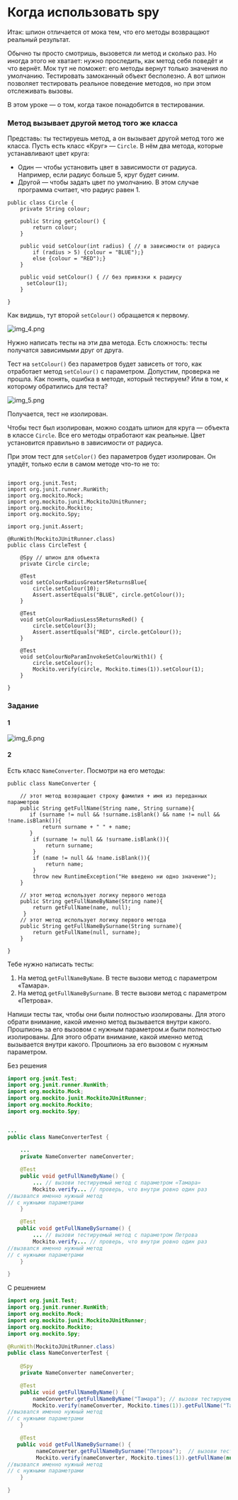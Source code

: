 # Когда использовать spy

Итак: шпион отличается от мока тем, что его методы возвращают реальный результат.

Обычно ты просто смотришь, вызовется ли метод и сколько раз. Но иногда этого не хватает: нужно проследить, как метод себя поведёт и что вернёт. Мок тут не поможет: его методы вернут только значения по умолчанию. Тестировать замоканный объект бесполезно. А вот шпион позволяет тестировать реальное поведение методов, но при этом отслеживать вызовы.

В этом уроке — о том, когда такое понадобится в тестировании.

### Метод вызывает другой метод того же класса

Представь: ты тестируешь метод, а он вызывает другой метод того же класса. Пусть есть класс «Круг» — `Circle`. В нём два метода, которые устанавливают цвет круга:

- Один — чтобы установить цвет в зависимости от радиуса. Например, если радиус больше 5, круг будет синим.
- Другой — чтобы задать цвет по умолчанию. В этом случае программа считает, что радиус равен 1.
```
public class Circle {
    private String colour;

    public String getColour() {
        return colour;
    }

    public void setColour(int radius) { // в зависимости от радиуса
        if (radius > 5) {colour = "BLUE");}
        else {colour = "RED");}
    }

    public void setColour() { // без привязки к радиусу
      setColour(1);
    }

} 
```

Как видишь, тут второй `setColour()` обращается к первому.

![img_4.png](img%2Fimg_4.png)

Нужно написать тесты на эти два метода. Есть сложность: тесты получатся зависимыми друг от друга.

Тест на `setColour()` без параметров будет зависеть от того, как отработает метод `setColour()` с параметром. Допустим, проверка не прошла. Как понять, ошибка в методе, который тестируем? Или в том, к которому обратились для теста?

![img_5.png](img%2Fimg_5.png)

Получается, тест не изолирован.

Чтобы тест был изолирован, можно создать шпион для круга — объекта в классе `Circle`. Все его методы отработают как реальные. Цвет установится правильно в зависимости от радиуса.

При этом тест для `setColor()` без параметров будет изолирован. Он упадёт, только если в самом методе что-то не то:
```

import org.junit.Test;
import org.junit.runner.RunWith;
import org.mockito.Mock;
import org.mockito.junit.MockitoJUnitRunner;
import org.mockito.Mockito;
import org.mockito.Spy;

import org.junit.Assert;

@RunWith(MockitoJUnitRunner.class)
public class CircleTest {
    
    @Spy // шпион для объекта
    private Circle circle;

    @Test
    void setColourRadiusGreater5ReturnsBlue{
        circle.setColour(10);
        Assert.assertEquals("BLUE", circle.getColour());
    }

    @Test
    void setColourRadiusLess5ReturnsRed() {
        circle.setColour(3);
        Assert.assertEquals("RED", circle.getColour());
    }

    @Test
    void setColourNoParamInvokeSetColourWith1() {
        circle.setColour();
        Mockito.verify(circle, Mockito.times(1)).setColour(1);
    }

} 
```

### Задание

#### 1 

![img_6.png](img%2Fimg_6.png)

#### 2

Есть класс `NameConverter`. Посмотри на его методы:
```
public class NameConverter {
    
    // этот метод возвращает строку фамилия + имя из переданных параметров
    public String getFullName(String name, String surname){
       if (surname != null && !surname.isBlank() && name != null && !name.isBlank()){
           return surname + " " + name;
       }
        if (surname != null && !surname.isBlank()){
            return surname;
        }
        if (name != null && !name.isBlank()){
            return name;
        }
        throw new RuntimeException("Не введено ни одно значение");
    }
    
    // этот метод использует логику первого метода
    public String getFullNameByName(String name){
        return getFullName(name, null);
     }
    // этот метод использует логику первого метода
    public String getFullNameBySurname(String surname){
        return getFullName(null, surname);
    }

} 
```

Тебе нужно написать тесты:

1. На метод `getFullNameByName`. В тесте вызови метод с параметром «Тамара».
2. На метод `getFullNameBySurname`. В тесте вызови метод с параметром «Петрова».

Напиши тесты так, чтобы они были полностью изолированы. Для этого обрати внимание, какой именно метод вызывается внутри какого. Прошпионь за его вызовом с нужным параметром.и были полностью изолированы. Для этого обрати внимание, какой именно метод вызывается внутри какого. Прошпионь за его вызовом с нужным параметром.

Без решения
```java
import org.junit.Test;
import org.junit.runner.RunWith;
import org.mockito.Mock;
import org.mockito.junit.MockitoJUnitRunner;
import org.mockito.Mockito;
import org.mockito.Spy;


...
public class NameConverterTest {
  
    ...
    private NameConverter nameConverter;

    @Test
    public void getFullNameByName() {
        ... // вызови тестируемый метод с параметром «Тамара»
        Mockito.verify... // проверь, что внутри ровно один раз
//вызвался именно нужный метод
// c нужными параметрами
    }

    @Test
   public void getFullNameBySurname() {
        ... // вызови тестируемый метод с параметром Петрова
        Mockito.verify... // проверь, что внутри ровно один раз
//вызвался именно нужный метод
// c нужными параметрами
    }

}
```

С решением
```java
import org.junit.Test;
import org.junit.runner.RunWith;
import org.mockito.Mock;
import org.mockito.junit.MockitoJUnitRunner;
import org.mockito.Mockito;
import org.mockito.Spy;

@RunWith(MockitoJUnitRunner.class)
public class NameConverterTest {
  
    @Spy
    private NameConverter nameConverter;

    @Test
    public void getFullNameByName() {
        nameConverter.getFullNameByName("Тамара"); // вызови тестируемый метод с параметром «Тамара»
        Mockito.verify(nameConverter, Mockito.times(1)).getFullName("Тамара", null); // проверь, что внутри ровно один раз
//вызвался именно нужный метод
// c нужными параметрами
    }

    @Test
   public void getFullNameBySurname() {
         nameConverter.getFullNameBySurname("Петрова");  // вызови тестируемый метод с параметром Петрова
         Mockito.verify(nameConverter, Mockito.times(1)).getFullName(null, "Петрова"); // проверь, что внутри ровно один раз
//вызвался именно нужный метод
// c нужными параметрами
    }

}
```
